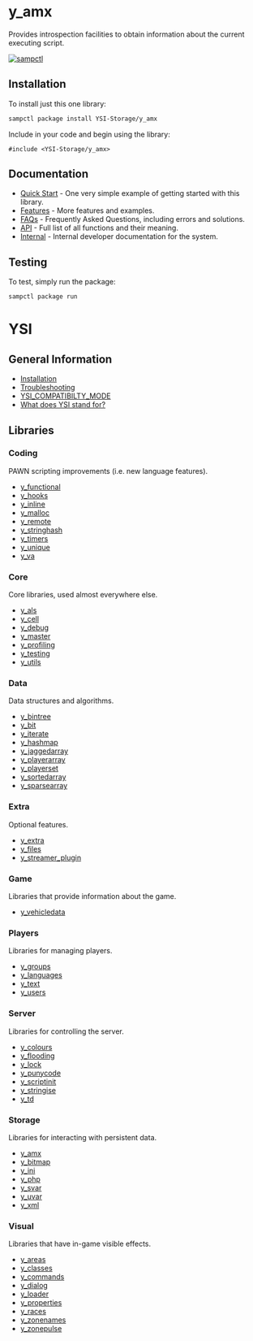 # y_amx

Provides introspection facilities to obtain information about the current executing script.


[![sampctl](https://shields.southcla.ws/badge/sampctl-y_amx-2f2f2f.svg?style=for-the-badge)](https://github.com/YSI-Storage/y_amx)

## Installation

To install just this one library:

```bash
sampctl package install YSI-Storage/y_amx
```

Include in your code and begin using the library:

```pawn
#include <YSI-Storage/y_amx>
```

## Documentation

* [Quick Start](y_amx/quick-start.md) - One very simple example of getting started with this library.
* [Features](y_amx/features.md) - More features and examples.
* [FAQs](y_amx/faqs.md) - Frequently Asked Questions, including errors and solutions.
* [API](y_amx/api.md) - Full list of all functions and their meaning.
* [Internal](y_amx/internal.md) - Internal developer documentation for the system.

## Testing

To test, simply run the package:

```bash
sampctl package run
```

# YSI

## General Information

* [Installation](../installation.md)
* [Troubleshooting](../troubleshooting.md)
* [YSI_COMPATIBILTY_MODE](../YSI_COMPATIBILTY_MODE.md)
* [What does YSI stand for?](../acronym.md)

## Libraries

### Coding

PAWN scripting improvements (i.e. new language features).

* [y_functional](https://github.com/YSI-Coding/y_functional)
* [y_hooks](https://github.com/YSI-Coding/y_hooks)
* [y_inline](https://github.com/YSI-Coding/y_inline)
* [y_malloc](https://github.com/YSI-Coding/y_malloc)
* [y_remote](https://github.com/YSI-Coding/y_remote)
* [y_stringhash](https://github.com/YSI-Coding/y_stringhash)
* [y_timers](https://github.com/YSI-Coding/y_timers)
* [y_unique](https://github.com/YSI-Coding/y_unique)
* [y_va](https://github.com/YSI-Coding/y_va)

### Core

Core libraries, used almost everywhere else.

* [y_als](https://github.com/YSI-Core/y_als)
* [y_cell](https://github.com/YSI-Core/y_cell)
* [y_debug](https://github.com/YSI-Core/y_debug)
* [y_master](https://github.com/YSI-Core/y_master)
* [y_profiling](https://github.com/YSI-Core/y_profiling)
* [y_testing](https://github.com/YSI-Core/y_testing)
* [y_utils](https://github.com/YSI-Core/y_utils)

### Data

Data structures and algorithms.

* [y_bintree](https://github.com/YSI-Data/y_bintree)
* [y_bit](https://github.com/YSI-Data/y_bit)
* [y_iterate](https://github.com/YSI-Data/y_iterate)
* [y_hashmap](https://github.com/YSI-Data/y_hashmap)
* [y_jaggedarray](https://github.com/YSI-Data/y_jaggedarray)
* [y_playerarray](https://github.com/YSI-Data/y_playerarray)
* [y_playerset](https://github.com/YSI-Data/y_playerset)
* [y_sortedarray](https://github.com/YSI-Data/y_sortedarray)
* [y_sparsearray](https://github.com/YSI-Data/y_sparsearray)

### Extra

Optional features.

* [y_extra](https://github.com/YSI-Extra/y_extra)
* [y_files](https://github.com/YSI-Extra/y_files)
* [y_streamer_plugin](https://github.com/YSI-Extra/y_streamer_plugin)

### Game

Libraries that provide information about the game.

* [y_vehicledata](https://github.com/YSI-Game/y_vehicledata)

### Players

Libraries for managing players.

* [y_groups](https://github.com/YSI-Players/y_groups)
* [y_languages](https://github.com/YSI-Players/y_languages)
* [y_text](https://github.com/YSI-Players/y_text)
* [y_users](https://github.com/YSI-Players/y_users)

### Server

Libraries for controlling the server.

* [y_colours](https://github.com/YSI-Server/y_colours)
* [y_flooding](https://github.com/YSI-Server/y_flooding)
* [y_lock](https://github.com/YSI-Server/y_lock)
* [y_punycode](https://github.com/YSI-Server/y_punycode)
* [y_scriptinit](https://github.com/YSI-Server/y_scriptinit)
* [y_stringise](https://github.com/YSI-Server/y_stringise)
* [y_td](https://github.com/YSI-Server/y_td)

### Storage

Libraries for interacting with persistent data.

* [y_amx](https://github.com/YSI-Storage/y_amx)
* [y_bitmap](https://github.com/YSI-Storage/y_bitmap)
* [y_ini](https://github.com/YSI-Storage/y_ini)
* [y_php](https://github.com/YSI-Storage/y_php)
* [y_svar](https://github.com/YSI-Storage/y_svar)
* [y_uvar](https://github.com/YSI-Storage/y_uvar)
* [y_xml](https://github.com/YSI-Storage/y_xml)

### Visual

Libraries that have in-game visible effects.

* [y_areas](https://github.com/YSI-Visual/y_areas)
* [y_classes](https://github.com/YSI-Visual/y_classes)
* [y_commands](https://github.com/YSI-Visual/y_commands)
* [y_dialog](https://github.com/YSI-Visual/y_dialog)
* [y_loader](https://github.com/YSI-Visual/y_loader)
* [y_properties](https://github.com/YSI-Visual/y_properties)
* [y_races](https://github.com/YSI-Visual/y_races)
* [y_zonenames](https://github.com/YSI-Visual/y_zonenames)
* [y_zonepulse](https://github.com/YSI-Visual/y_zonepulse)

